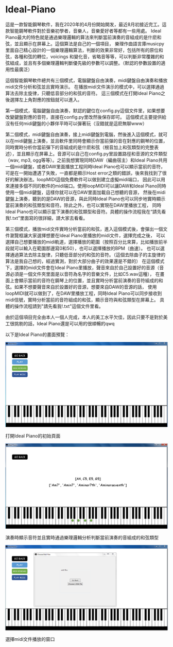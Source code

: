 # Ideal-Piano
這是一款智能鋼琴軟件，我在2020年的4月份開始開发，最近8月初接近完工。這款智能鋼琴軟件對於音樂初學者，音樂人，音樂愛好者等都有一些用處。
Ideal Piano最大的特色就是通過樂理邏輯的算法來判斷當前演奏的音組成的是什麽和弦，並且顯示在屏幕上。這個算法是自己的一個項目，
樂理作曲語言庫musicpy里面自己精心設計的一個樂理邏輯算法，判斷的效果非常好，包括所有的原位和弦，各種和弦的轉位，voicings
和變化音，省略音等等，可以判斷非常覆雜的和弦組成，並且有多個樂理邏輯判斷優先級的參數可以調整。（默認的參數設置的適用性最廣泛）

這個智能鋼琴軟件總共有三個模式，電腦鍵盤自由演奏，midi鍵盤自由演奏和播放midi文件分析和弦並且實時演示。
在播放midi文件演示的模式中，可以選擇通過算法去除主旋律，只聽低音部分的和弦的音符。
這三個模式在打開Ideal Piano之後選擇左上角對應的按鈕就可以進入。

第一個模式，電腦鍵盤自由演奏，默認的鍵位在config.py這個文件里，如果想要改變鍵盤對應的音符，直接在config.py里改然後保存即可。
這個模式主要提供給沒有任何midi鍵盤的小夥伴平時可以彈著玩（沒錯就是這麽無聊www）

第二個模式，midi鍵盤自由演奏，接上midi鍵盤到電腦，然後進入這個模式，就可以在midi鍵盤上演奏，並且軟件里同時會顯示你當前彈的音在對應的鋼琴的位置，
同時實時分析你當前彈下的音組成的是什麽和弦（根音加上和弦類型的完整表述），並且顯示在屏幕上。音源可以自己在config.py里設置路徑和音源的文件類型
（wav, mp3, ogg等等）。之前我想實現同時DAW（編曲宿主）和Ideal Piano共用一個midi鍵盤，或者DAW里面播放工程同時Ideal Piano也可以顯示當前的音符，
可是在一開始遭遇了失敗，一直都是顯示Host error之類的錯誤，後來我找到了很好的解決辦法。loopMIDI這個免費軟件可以做到建立虛擬midi端口，
因此可以用來連接多個不同的軟件的midi端口。使用loopMIDI可以讓DAW和Ideal Piano同時使用一個midi鍵盤，這樣你就可以在DAW里面加載自己想聽的音源，
然後在midi鍵盤上演奏，聽到的是DAW的音源，與此同時Ideal Piano也可以同步地實時顯示當前演奏的和弦類型和音符。除此之外，也可以實現在DAW里播放工程，
同時Ideal Piano也可以顯示當下演奏的和弦類型和音符。具體的操作流程我在“請先看我!.txt”里面寫的很詳細，請大家去看看。

第三個模式，播放midi文件實時分析當前的和弦，進入這個模式後，會彈出一個文件瀏覽框讓大家選擇想要在Ideal Piano里播放的midi文件，選擇完成之後，
可以選擇自己想要播放的midi軌道，選擇播放的範圍（按照百分比來算，比如播放前半段就可以輸入在範圍那邊寫0和50），也可以選擇播放的BPM（曲速）。
也可以選擇通過算法去除主旋律，只聽低音部分的和弦的音符。（這個去除曲子的主旋律的算法是我自己想的，經過實測，對於大部分曲子的效果還是不錯的）
在這個模式下，選擇的midi文件會在Ideal Piano里播放，聲音來自於自己設置好的音源（音源必須是一個文件夾里面是以音符為名字的音樂文件，比如C5.wav這種），
在畫面上會顯示當前的音符在鋼琴上的位置，並且實時分析當前演奏的音符組成的和弦。如果不想要聲音來自於設置好的音源，想要來自DAW的音源的話，
使用loopMIDI就可以做到了，在DAW里播放工程，同時Ideal Piano可以同步接收到midi信號，實時分析當前的音符組成的和弦，顯示音符與和弦類型在屏幕上。
具體的操作流程請到"請先看我!.txt"這個文件里看。

由於這個項目完全由本人一個人完成，本人的美工水平欠佳，因此只要不是對於美工很挑剔的話，Ideal Piano還是可以用的很順暢的qwq

以下是Ideal Piano的畫面預覽：

![image](previews/1.jpg)

打開Ideal Piano的初始頁面

![image](previews/2.jpg)

演奏時顯示音符並且實時通過樂理邏輯分析判斷當前演奏的音組成的和弦類型

![image](previews/3.jpg)

選擇midi文件播放的窗口


